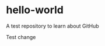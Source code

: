 # hello-world
A test repository to learn about GitHub

Test change

<header class="Header-old  f5" role="banner">
  <div class="d-flex flex-justify-between px-3 ">
    <div class="d-flex flex-justify-between ">
      <div class=""></div>
    </div>
  </div>
 </header>
